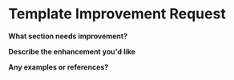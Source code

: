 # Template Improvement Request

**What section needs improvement?**

**Describe the enhancement you'd like**

**Any examples or references?**
